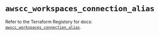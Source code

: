 # `awscc_workspaces_connection_alias`

Refer to the Terraform Registory for docs: [`awscc_workspaces_connection_alias`](https://registry.terraform.io/providers/hashicorp/awscc/0.70.0/docs/resources/workspaces_connection_alias).

